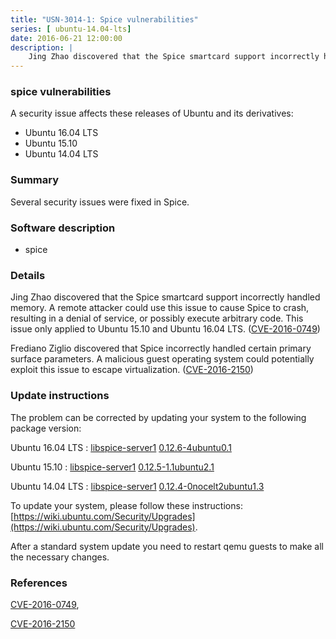```yaml
---
title: "USN-3014-1: Spice vulnerabilities"
series: [ ubuntu-14.04-lts]
date: 2016-06-21 12:00:00
description: |
    Jing Zhao discovered that the Spice smartcard support incorrectly handled memory. A remote attacker could use this issue to cause Spice to crash, resulting in a denial of service, or possibly execute arbitrary code. This issue only applied to Ubuntu 15.10 and Ubuntu 16.04 LTS. ([CVE-2016-0749](http://people.ubuntu.com/~ubuntu-security/cve/CVE-2016-0749))
--- 
```

 
### spice vulnerabilities

A security issue affects these releases of Ubuntu and its derivatives:

* Ubuntu 16.04 LTS
* Ubuntu 15.10
* Ubuntu 14.04 LTS

### Summary

Several security issues were fixed in Spice. 

### Software description

* spice 

### Details

Jing Zhao discovered that the Spice smartcard support incorrectly handled memory. A remote attacker could use this issue to cause Spice to crash, resulting in a denial of service, or possibly execute arbitrary code. This issue only applied to Ubuntu 15.10 and Ubuntu 16.04 LTS. ([CVE-2016-0749](http://people.ubuntu.com/~ubuntu-security/cve/CVE-2016-0749))

Frediano Ziglio discovered that Spice incorrectly handled certain primary surface parameters. A malicious guest operating system could potentially exploit this issue to escape virtualization. ([CVE-2016-2150](http://people.ubuntu.com/~ubuntu-security/cve/CVE-2016-2150)) 

### Update instructions

The problem can be corrected by updating your system to the following package version:

Ubuntu 16.04 LTS
 : [libspice-server1](https://launchpad.net/ubuntu/+source/spice) <span> [0.12.6-4ubuntu0.1](https://launchpad.net/ubuntu/+source/spice/0.12.6-4ubuntu0.1) </span> 

Ubuntu 15.10
 : [libspice-server1](https://launchpad.net/ubuntu/+source/spice) <span> [0.12.5-1.1ubuntu2.1](https://launchpad.net/ubuntu/+source/spice/0.12.5-1.1ubuntu2.1) </span> 

Ubuntu 14.04 LTS
 : [libspice-server1](https://launchpad.net/ubuntu/+source/spice) <span> [0.12.4-0nocelt2ubuntu1.3](https://launchpad.net/ubuntu/+source/spice/0.12.4-0nocelt2ubuntu1.3) </span> 

To update your system, please follow these instructions: [https://wiki.ubuntu.com/Security/Upgrades](https://wiki.ubuntu.com/Security/Upgrades).

After a standard system update you need to restart qemu guests to make all the necessary changes. 

### References

 [CVE-2016-0749](http://people.ubuntu.com/~ubuntu-security/cve/CVE-2016-0749), 

 [CVE-2016-2150](http://people.ubuntu.com/~ubuntu-security/cve/CVE-2016-2150)
 
